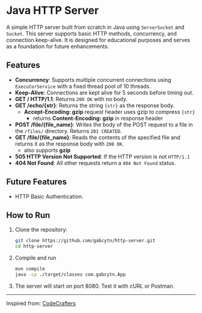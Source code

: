 # Java HTTP Server

A simple HTTP server built from scratch in Java using `ServerSocket` and `Socket`. This server supports basic HTTP methods, concurrency, and connection keep-alive. It is designed for educational purposes and serves as a foundation for future enhancements.

## Features

- **Concurrency**: Supports multiple concurrent connections using `ExecutorService` with a fixed thread pool of 10 threads.
- **Keep-Alive**: Connections are kept alive for 5 seconds before timing out.
- **GET / HTTP/1.1**: Returns `200 OK` with no body.
- **GET /echo/{str}**: Returns the string `{str}` as the response body.
   - **Accept-Encoding: gzip** request header uses gzip to compress `{str}`
      - returns **Content-Encoding: gzip** in response header
- **POST /file/{file_name}**: Writes the body of the POST request to a file in the `/files/` directory. Returns `201 CREATED`.
- **GET /file/{file_name}**: Reads the contents of the specified file and returns it as the response body with `200 OK`.
   - also supports **gzip**
- **505 HTTP Version Not Supported**: If the HTTP version is not `HTTP/1.1`
- **404 Not Found**: All other requests return a `404 Not Found` status.

## Future Features

- HTTP Basic Authentication.

## How to Run

1. Clone the repository:
   ```bash
   git clone https://github.com/gabcytn/http-server.git
   cd http-server
2. Compile and run
   ```bash
   mvn compile
   java -cp ./target/classes com.gabcytn.App
4. The server will start on port 8080. Test it with cURL or Postman.

---
Inspired from: [CodeCrafters](https://codecrafters.io/)

